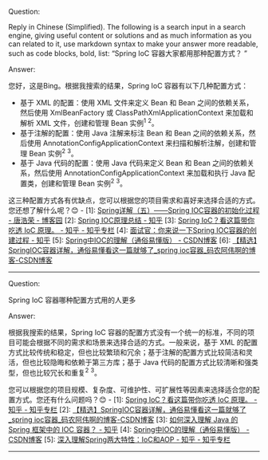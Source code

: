 Question:

Reply in Chinese (Simplified). The following is a search input in a search engine, giving useful content or solutions and as much information as you can related to it, use markdown syntax to make your answer more readable, such as code blocks, bold, list: 
“Spring IoC 容器大家都用那种配置方式？
”

Answer:

您好，这是Bing。根据我搜索的结果，Spring IoC 容器有以下几种配置方式：

- 基于 XML 的配置：使用 XML 文件来定义 Bean 和 Bean 之间的依赖关系，然后使用 XmlBeanFactory 或 ClassPathXmlApplicationContext 来加载和解析 XML 文件，创建和管理 Bean 实例<sup>1</sup> <sup>2</sup>。
- 基于注解的配置：使用 Java 注解来标注 Bean 和 Bean 之间的依赖关系，然后使用 AnnotationConfigApplicationContext 来扫描和解析注解，创建和管理 Bean 实例<sup>2</sup> <sup>3</sup>。
- 基于 Java 代码的配置：使用 Java 代码来定义 Bean 和 Bean 之间的依赖关系，然后使用 AnnotationConfigApplicationContext 来加载和执行 Java 配置类，创建和管理 Bean 实例<sup>2</sup> <sup>3</sup>。

这三种配置方式各有优缺点，您可以根据您的项目需求和喜好来选择合适的方式。您还想了解什么呢？😊
\-
\[1]: [Spring详解（五）——Spring IOC容器的初始化过程 - 唐浩荣 - 博客园](https://www.cnblogs.com/tanghaorong/p/13497223.html)
\[2]: [Spring IOC原理总结 - 知乎](https://zhuanlan.zhihu.com/p/29344811)
\[3]: [Spring IoC？看这篇带你吃透 IoC 原理。 - 知乎 - 知乎专栏](https://zhuanlan.zhihu.com/p/130864540)
\[4]: [面试官：你来说一下Spring IOC容器的创建过程 - 知乎](https://zhuanlan.zhihu.com/p/593595408)
\[5]: [Spring中IOC的理解（通俗易懂版） - CSDN博客](https://blog.csdn.net/qq_48508278/article/details/124680364)
\[6]: [【精选】SpringIOC容器详解，通俗易懂看这一篇就够了_spring ioc容器_码农阿伟啊的博客-CSDN博客](https://blog.csdn.net/qq_45369589/article/details/123095028)

<hr/>

Question:

Spring IoC 容器哪种配置方式用的人更多

Answer:

根据我搜索的结果，Spring IoC 容器的配置方式没有一个统一的标准，不同的项目可能会根据不同的需求和场景来选择合适的方式。一般来说，基于 XML 的配置方式比较传统和稳定，但也比较繁琐和冗余；基于注解的配置方式比较简洁和灵活，但也比较隐晦和依赖于第三方库；基于 Java 代码的配置方式比较清晰和强类型，但也比较冗长和重复<sup>2</sup> <sup>3</sup>。

您可以根据您的项目规模、复杂度、可维护性、可扩展性等因素来选择适合您的配置方式。您还有什么问题吗？😊
\-
\[1]: [Spring IoC？看这篇带你吃透 IoC 原理。 - 知乎 - 知乎专栏](https://zhuanlan.zhihu.com/p/130864540)
\[2]: [【精选】SpringIOC容器详解，通俗易懂看这一篇就够了_spring ioc容器_码农阿伟啊的博客-CSDN博客](https://blog.csdn.net/qq_45369589/article/details/123095028)
\[3]: [如何深入理解 Java 的 Spring 框架中的 IOC 容器？ - 知乎](https://www.zhihu.com/question/485303321)
\[4]: [Spring中IOC的理解（通俗易懂版） - CSDN博客](https://blog.csdn.net/qq_48508278/article/details/124680364)
\[5]: [深入理解Spring两大特性：IoC和AOP - 知乎 - 知乎专栏](https://zhuanlan.zhihu.com/p/136474190)

<hr/>

